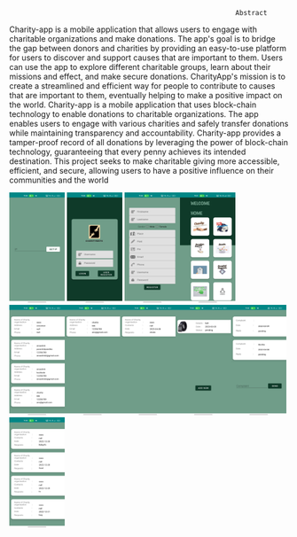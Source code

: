                                                              Abstract

Charity-app is a mobile application that allows users to engage with charitable organizations and make donations. The app's goal is to bridge the gap between donors and charities by providing an easy-to-use platform for users to discover and support causes that are important to them. Users can use the app to explore different charitable groups, learn about their missions and effect, and make secure donations. CharityApp's mission is to create a streamlined and efficient way for people to contribute to causes that are important to them, eventually helping to make a positive impact on the world. Charity-app is a mobile application that uses block-chain technology to enable donations to charitable organizations. The app enables users to engage with various charities and safely transfer donations while maintaining transparency and accountability. Charity-app provides a tamper-proof record of all donations by leveraging the power of block-chain technology, guaranteeing that every penny achieves its intended destination. This project seeks to make charitable giving more accessible, efficient, and secure, allowing users to have a positive influence on their communities and the world 




<img src="https://github.com/ansadmk/CharityApp-using-Blockchain/blob/main/screenshots/app/a.jpg" width="100" height="200" />  <img src="https://github.com/ansadmk/CharityApp-using-Blockchain/blob/main/screenshots/app/b.jpg" width="100" height="200" /> <img src="https://github.com/ansadmk/CharityApp-using-Blockchain/blob/main/screenshots/app/c.jpg" width="100" height="200" /><img src="https://github.com/ansadmk/CharityApp-using-Blockchain/blob/main/screenshots/app/d.jpg" width="100" height="200" /><img src="https://github.com/ansadmk/CharityApp-using-Blockchain/blob/main/screenshots/app/e.jpg" width="100" height="200" /><img src="https://github.com/ansadmk/CharityApp-using-Blockchain/blob/main/screenshots/app/f.jpg" width="100" height="200" /><img src="https://github.com/ansadmk/CharityApp-using-Blockchain/blob/main/screenshots/app/g.jpg" width="100" height="200" /><img src="https://github.com/ansadmk/CharityApp-using-Blockchain/blob/main/screenshots/app/h.jpg" width="100" height="200" /><img src="https://github.com/ansadmk/CharityApp-using-Blockchain/blob/main/screenshots/app/i.jpg" width="100" height="200" /><img src="https://github.com/ansadmk/CharityApp-using-Blockchain/blob/main/screenshots/app/j.jpg" width="100" height="200" />










